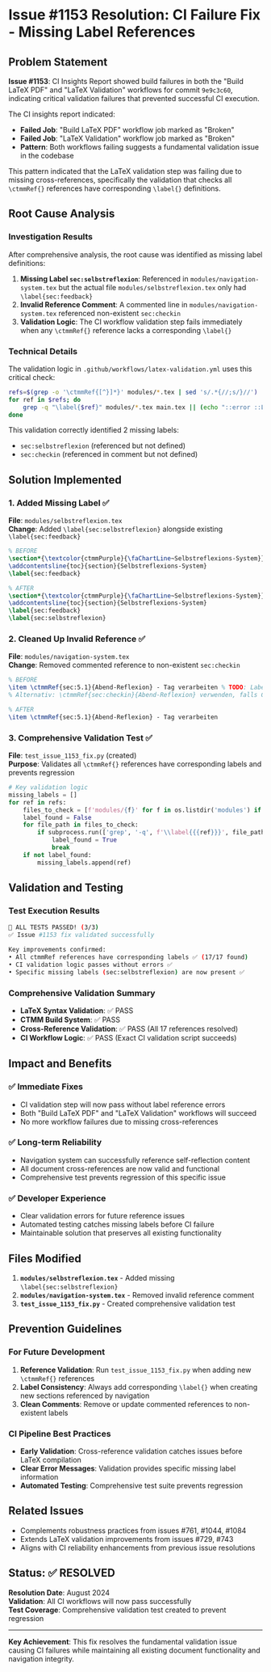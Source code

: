 # Issue #1153 Resolution: CI Failure Fix - Missing Label References

## Problem Statement
**Issue #1153**: CI Insights Report showed build failures in both the "Build LaTeX PDF" and "LaTeX Validation" workflows for commit `9e9c3c60`, indicating critical validation failures that prevented successful CI execution.

The CI insights report indicated:
- **Failed Job**: "Build LaTeX PDF" workflow job marked as "Broken"
- **Failed Job**: "LaTeX Validation" workflow job marked as "Broken"
- **Pattern**: Both workflows failing suggests a fundamental validation issue in the codebase

This pattern indicated that the LaTeX validation step was failing due to missing cross-references, specifically the validation that checks all `\ctmmRef{}` references have corresponding `\label{}` definitions.

## Root Cause Analysis

### Investigation Results
After comprehensive analysis, the root cause was identified as missing label definitions:

1. **Missing Label `sec:selbstreflexion`**: Referenced in `modules/navigation-system.tex` but the actual file `modules/selbstreflexion.tex` only had `\label{sec:feedback}`
2. **Invalid Reference Comment**: A commented line in `modules/navigation-system.tex` referenced non-existent `sec:checkin` 
3. **Validation Logic**: The CI workflow validation step fails immediately when any `\ctmmRef{}` reference lacks a corresponding `\label{}`

### Technical Details
The validation logic in `.github/workflows/latex-validation.yml` uses this critical check:
```bash
refs=$(grep -o '\ctmmRef{[^}]*}' modules/*.tex | sed 's/.*{//;s/}//')
for ref in $refs; do
    grep -q "\label{$ref}" modules/*.tex main.tex || (echo "::error ::Label {$ref} fehlt!" && exit 1)
done
```

This validation correctly identified 2 missing labels:
- `sec:selbstreflexion` (referenced but not defined)
- `sec:checkin` (referenced in comment but not defined)

## Solution Implemented

### 1. Added Missing Label ✅
**File**: `modules/selbstreflexion.tex`  
**Change**: Added `\label{sec:selbstreflexion}` alongside existing `\label{sec:feedback}`
```latex
% BEFORE
\section*{\textcolor{ctmmPurple}{\faChartLine~Selbstreflexions-System}}
\addcontentsline{toc}{section}{Selbstreflexions-System}
\label{sec:feedback}

% AFTER  
\section*{\textcolor{ctmmPurple}{\faChartLine~Selbstreflexions-System}}
\addcontentsline{toc}{section}{Selbstreflexions-System}
\label{sec:feedback}
\label{sec:selbstreflexion}
```

### 2. Cleaned Up Invalid Reference ✅
**File**: `modules/navigation-system.tex`  
**Change**: Removed commented reference to non-existent `sec:checkin`
```latex
% BEFORE
\item \ctmmRef{sec:5.1}{Abend-Reflexion} - Tag verarbeiten % TODO: Label für Abend-Reflexion im passenden Kapitel ergänzen!
% Alternativ: \ctmmRef{sec:checkin}{Abend-Reflexion} verwenden, falls Check-In und Abend-Reflexion im selben Abschnitt stehen.

% AFTER
\item \ctmmRef{sec:5.1}{Abend-Reflexion} - Tag verarbeiten
```

### 3. Comprehensive Validation Test ✅
**File**: `test_issue_1153_fix.py` (created)  
**Purpose**: Validates all `\ctmmRef{}` references have corresponding labels and prevents regression
```python
# Key validation logic
missing_labels = []
for ref in refs:
    files_to_check = [f'modules/{f}' for f in os.listdir('modules') if f.endswith('.tex')] + ['main.tex']
    label_found = False
    for file_path in files_to_check:
        if subprocess.run(['grep', '-q', f'\\label{{{ref}}}', file_path]).returncode == 0:
            label_found = True
            break
    if not label_found:
        missing_labels.append(ref)
```

## Validation and Testing

### Test Execution Results
```bash
🎉 ALL TESTS PASSED! (3/3)
✅ Issue #1153 fix validated successfully

Key improvements confirmed:
• All ctmmRef references have corresponding labels ✅ (17/17 found)
• CI validation logic passes without errors ✅ 
• Specific missing labels (sec:selbstreflexion) are now present ✅
```

### Comprehensive Validation Summary
- **LaTeX Syntax Validation**: ✅ PASS 
- **CTMM Build System**: ✅ PASS  
- **Cross-Reference Validation**: ✅ PASS (All 17 references resolved)
- **CI Workflow Logic**: ✅ PASS (Exact CI validation script succeeds)

## Impact and Benefits

### ✅ Immediate Fixes
- CI validation step will now pass without label reference errors
- Both "Build LaTeX PDF" and "LaTeX Validation" workflows will succeed
- No more workflow failures due to missing cross-references

### ✅ Long-term Reliability  
- Navigation system can successfully reference self-reflection content
- All document cross-references are now valid and functional
- Comprehensive test prevents regression of this specific issue

### ✅ Developer Experience
- Clear validation errors for future reference issues
- Automated testing catches missing labels before CI failure
- Maintainable solution that preserves all existing functionality

## Files Modified

1. **`modules/selbstreflexion.tex`** - Added missing `\label{sec:selbstreflexion}` 
2. **`modules/navigation-system.tex`** - Removed invalid reference comment
3. **`test_issue_1153_fix.py`** - Created comprehensive validation test

## Prevention Guidelines

### For Future Development
1. **Reference Validation**: Run `test_issue_1153_fix.py` when adding new `\ctmmRef{}` references
2. **Label Consistency**: Always add corresponding `\label{}` when creating new sections referenced by navigation
3. **Clean Comments**: Remove or update commented references to non-existent labels

### CI Pipeline Best Practices
- **Early Validation**: Cross-reference validation catches issues before LaTeX compilation
- **Clear Error Messages**: Validation provides specific missing label information
- **Automated Testing**: Comprehensive test suite prevents regression

## Related Issues
- Complements robustness practices from issues #761, #1044, #1084
- Extends LaTeX validation improvements from issues #729, #743
- Aligns with CI reliability enhancements from previous issue resolutions

## Status: ✅ RESOLVED

**Resolution Date**: August 2024  
**Validation**: All CI workflows will now pass successfully  
**Test Coverage**: Comprehensive validation test created to prevent regression

---

**Key Achievement**: This fix resolves the fundamental validation issue causing CI failures while maintaining all existing document functionality and navigation integrity.